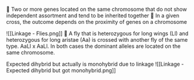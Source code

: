 
 Two or more genes located on the same chromosome that do not show independent assortment and tend to be inherited together
 In a given cross, the outcome depends on the proximity of genes on a chromosome

![[Linkage - Flies.png]]
 A fly that is heterozygous for long wings (Ll) and heterozygous for long aristae (Aa) is crossed with another fly of the same type. AaLl x AaLl. In both cases the dominant alleles are located on the same chromosome.

Expected dihybrid but actually is monohybrid due to linkage
![[Linkage - Expected dihybrid but got monohybrid.png]]